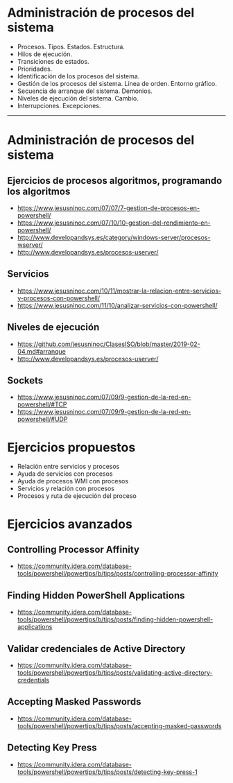 # Administración de procesos del sistema
- Procesos. Tipos. Estados. Estructura.
- Hilos de ejecución.
- Transiciones de estados.
- Prioridades.
- Identificación de los procesos del sistema.
- Gestión de los procesos del sistema. Línea de orden. Entorno gráfico.
- Secuencia de arranque del sistema. Demonios.
- Niveles de ejecución del sistema. Cambio.
- Interrupciones. Excepciones.

------------------

# Administración de procesos del sistema
## Ejercicios de procesos algoritmos, programando los algoritmos
* https://www.jesusninoc.com/07/07/7-gestion-de-procesos-en-powershell/
* https://www.jesusninoc.com/07/10/10-gestion-del-rendimiento-en-powershell/
* http://www.developandsys.es/category/windows-server/procesos-wserver/
* http://www.developandsys.es/procesos-userver/
## Servicios
* https://www.jesusninoc.com/10/11/mostrar-la-relacion-entre-servicios-y-procesos-con-powershell/
* https://www.jesusninoc.com/11/10/analizar-servicios-con-powershell/
## Niveles de ejecución
* https://github.com/jesusninoc/ClasesISO/blob/master/2019-02-04.md#arranque
* http://www.developandsys.es/procesos-userver/
## Sockets
* https://www.jesusninoc.com/07/09/9-gestion-de-la-red-en-powershell/#TCP
* https://www.jesusninoc.com/07/09/9-gestion-de-la-red-en-powershell/#UDP

# Ejercicios propuestos
- Relación entre servicios y procesos
- Ayuda de servicios con procesos
- Ayuda de procesos WMI con procesos
- Servicios y relación con procesos
- Procesos y ruta de ejecución del proceso

# Ejercicios avanzados
## Controlling Processor Affinity
* https://community.idera.com/database-tools/powershell/powertips/b/tips/posts/controlling-processor-affinity
## Finding Hidden PowerShell Applications
* https://community.idera.com/database-tools/powershell/powertips/b/tips/posts/finding-hidden-powershell-applications
## Validar credenciales de Active Directory 
* https://community.idera.com/database-tools/powershell/powertips/b/tips/posts/validating-active-directory-credentials
## Accepting Masked Passwords
* https://community.idera.com/database-tools/powershell/powertips/b/tips/posts/accepting-masked-passwords
## Detecting Key Press
* https://community.idera.com/database-tools/powershell/powertips/b/tips/posts/detecting-key-press-1
